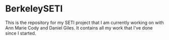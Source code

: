 # BerkeleySETI
This is the repository for my SETI project that I am currently working on with Ann Marie Cody and Daniel Giles. It contains all my work that I've done since I started.
